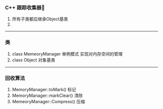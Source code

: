 ### C++ 跟踪收集器🌈
1. 所有子类都应继承Object基类
2. 
---
### 类
1. class MemeoryManager 单例模式 实现对内存空间的管理
2. class Object 对象基类
---
### 回收算法
1. MemoryManager::toMark() 标记
2. MemoryManager::markClear() 清除
3. MemeoryManager::Compress() 压缩
